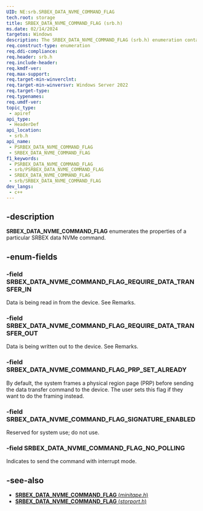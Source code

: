 ```yaml
---
UID: NE:srb.SRBEX_DATA_NVME_COMMAND_FLAG
tech.root: storage
title: SRBEX_DATA_NVME_COMMAND_FLAG (srb.h)
ms.date: 02/14/2024
targetos: Windows
description: The SRBEX_DATA_NVME_COMMAND_FLAG (srb.h) enumeration contains values that indicate the properties of a particular SRBEX Data NVMe command.
req.construct-type: enumeration
req.ddi-compliance: 
req.header: srb.h
req.include-header: 
req.kmdf-ver: 
req.max-support: 
req.target-min-winverclnt: 
req.target-min-winversvr: Windows Server 2022
req.target-type: 
req.typenames: 
req.umdf-ver: 
topic_type:
 - apiref
api_type:
 - HeaderDef
api_location:
 - srb.h
api_name:
 - PSRBEX_DATA_NVME_COMMAND_FLAG
 - SRBEX_DATA_NVME_COMMAND_FLAG
f1_keywords:
 - PSRBEX_DATA_NVME_COMMAND_FLAG
 - srb/PSRBEX_DATA_NVME_COMMAND_FLAG
 - SRBEX_DATA_NVME_COMMAND_FLAG
 - srb/SRBEX_DATA_NVME_COMMAND_FLAG
dev_langs:
 - c++
---
```


## -description

**SRBEX_DATA_NVME_COMMAND_FLAG** enumerates the properties of a particular SRBEX data NVMe command.

## -enum-fields

### -field SRBEX_DATA_NVME_COMMAND_FLAG_REQUIRE_DATA_TRANSFER_IN

Data is being read in from the device. See Remarks.

### -field SRBEX_DATA_NVME_COMMAND_FLAG_REQUIRE_DATA_TRANSFER_OUT

Data is being written out to the device. See Remarks.

### -field SRBEX_DATA_NVME_COMMAND_FLAG_PRP_SET_ALREADY

By default, the system frames a physical region page (PRP) before sending the data transfer command to the device. The user sets this flag if they want to do the framing instead.

### -field SRBEX_DATA_NVME_COMMAND_FLAG_SIGNATURE_ENABLED

Reserved for system use; do not use.

### -field SRBEX_DATA_NVME_COMMAND_FLAG_NO_POLLING

Indicates to send the command with interrupt mode.

## -see-also

- [**SRBEX_DATA_NVME_COMMAND_FLAG** (*minitape.h*)](../minitape/ne-minitape-srbex_data_nvme_command_flag.md)
- [**SRBEX_DATA_NVME_COMMAND_FLAG** (*storport.h*)](../storport/ne-storport-srbex_data_nvme_command_flag.md)
